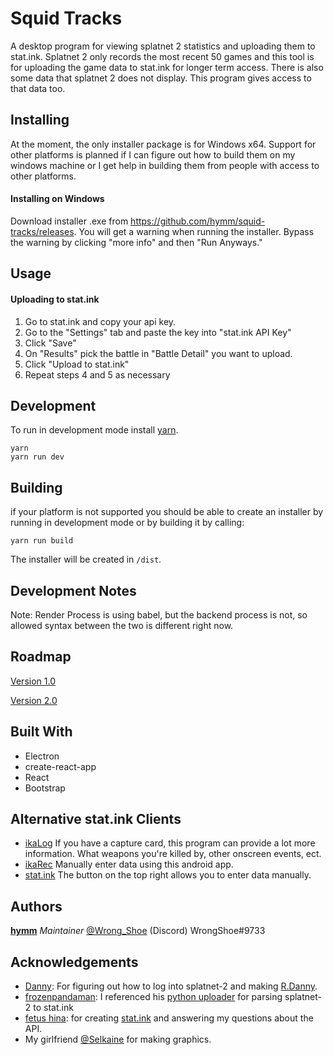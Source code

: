 # Squid Tracks
A desktop program for viewing splatnet 2 statistics and uploading them to stat.ink.
Splatnet 2 only records the most recent 50 games and this tool is for uploading the
game data to stat.ink for longer term access.  There is also some data that splatnet 2
does not display.  This program gives access to that data too.

## Installing
At the moment, the only installer package is for Windows x64. Support for other platforms
is planned if I can figure out how to build them on my windows machine or I get help in
building them from people with access to other platforms.

#### Installing on Windows
Download installer .exe from https://github.com/hymm/squid-tracks/releases.
You will get a warning when running the installer.  Bypass the warning by clicking
"more info" and then "Run Anyways."

## Usage
#### Uploading to stat.ink
1. Go to stat.ink and copy your api key.
2. Go to the "Settings" tab and paste the key into "stat.ink API Key"
3. Click "Save"
4. On "Results" pick the battle in "Battle Detail" you want to upload.
5. Click "Upload to stat.ink"
6. Repeat steps 4 and 5 as necessary

## Development
To run in development mode install [yarn](https://yarnpkg.com).
```
yarn
yarn run dev
```

## Building
if your platform is not supported you should be able to create an installer by
running in development mode or by building it by calling:
```
yarn run build
```  
The installer will be created in `/dist`.

## Development Notes
Note: Render Process is using babel, but the backend process is not, so allowed syntax between the two is different right now.

## Roadmap
[Version 1.0](https://github.com/hymm/squid-tracks/issues/3)

[Version 2.0](https://github.com/hymm/squid-tracks/issues/4)

## Built With
* Electron
* create-react-app
* React
* Bootstrap

## Alternative stat.ink Clients
* [ikaLog](https://github.com/hasegaw/IkaLog) If you have a capture card, this program can provide a lot more information.  What weapons you're killed by, other onscreen events, ect.
* [ikaRec](https://play.google.com/store/apps/details?id=ink.pocketgopher.ikarec&hl=en) Manually enter data using this android app.
* [stat.ink](https://stat.ink/) The button on the top right allows you to enter data manually.

## Authors
**[hymm](https://github.com/hymm)** *Maintainer* [@Wrong_Shoe](https://twitter.com/Wrong_Shoe) (Discord) WrongShoe#9733

## Acknowledgements
* [Danny](https://github.com/Rapptz): For figuring out how to log into splatnet-2 and making [R.Danny](https://github.com/Rapptz/RoboDanny).
* [frozenpandaman](https://github.com/frozenpandaman/): I referenced his [python uploader](https://github.com/frozenpandaman/splatnet2statink) for parsing splatnet-2 to stat.ink
* [fetus hina](https://github.com/fetus-hina): for creating [stat.ink](https://stat.ink) and answering my questions about the API.
* My girlfriend [@Selkaine](https://twitter.com/Selkaine) for making graphics.
